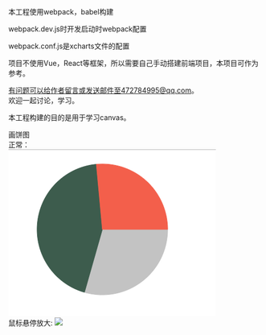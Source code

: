 本工程使用webpack，babel构建<br>

webpack.dev.js时开发启动时webpack配置<br>

webpack.conf.js是xcharts文件的配置<br>

项目不使用Vue，React等框架，所以需要自己手动搭建前端项目，本项目可作为参考。<br>

有问题可以给作者留言或发送邮件至472784995@qq.com。<br>
欢迎一起讨论，学习。


本工程构建的目的是用于学习canvas。<br>

画饼图<br>
正常：<br>
<img src="./正常.png"><br>
鼠标悬停放大:
<img src="鼠标悬停放大.png">